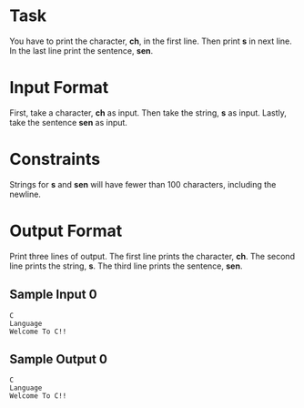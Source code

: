 # **Task**

You have to print the character, **ch**, in the first line. Then print **s** in next line. In the last line print the sentence, **sen**.

# **Input Format**

First, take a character, **ch** as input.
Then take the string, **s** as input.
Lastly, take the sentence **sen** as input.

# **Constraints**

Strings for **s**  and **sen**  will have fewer than 100 characters, including the newline.

# **Output Format**

Print three lines of output. The first line prints the character, **ch**.
The second line prints the string, **s**.
The third line prints the sentence, **sen**.

## **Sample Input 0**
```
C
Language
Welcome To C!!
```

## **Sample Output 0**
```
C
Language
Welcome To C!!
```